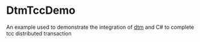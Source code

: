 # DtmTccDemo

An example used to demonstrate the integration of [dtm](https://github.com/dtm-labs/dtm) and C# to complete tcc distributed transaction